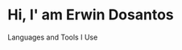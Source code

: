 <!DOCTYPE html>
<html lang="en">
<head>
    <meta charset="UTF-8">
    <meta name="viewport" content="width=device-width, initial-scale=1.0">
</head>
<body>
    <h1>Hi, I' am Erwin Dosantos</h1>
    <p>Languages and Tools I Use</p>
    
</body>
</html>